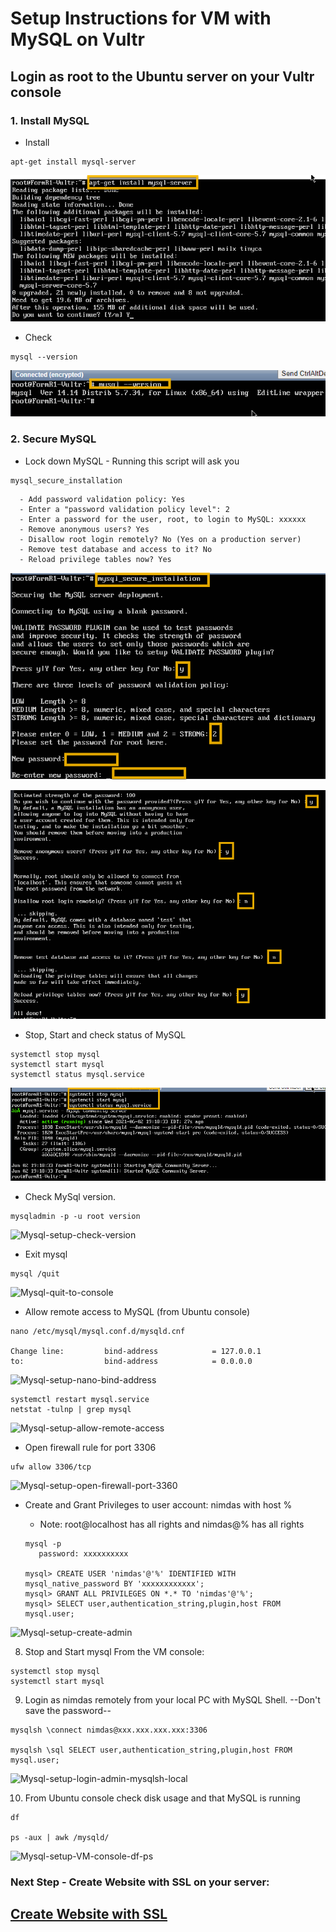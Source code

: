 
# Setup Instructions for VM with MySQL on Vultr

## Login as root to the Ubuntu server on your Vultr console


### 1. Install MySQL

- Install 
```
apt-get install mysql-server
```
![Install MySQL](./images/fr0305-01_Ubuntu-install-mysql.png "Install MySQL")

- Check
```
mysql --version
```
![Check MySQL](./images/fr0305-02_Ubuntu-check-mysql.png "Check MySQL")

### 2. Secure MySQL

- Lock down MySQL - Running this script will ask you

```
mysql_secure_installation
```
      - Add password validation policy: Yes
      - Enter a "password validation policy level": 2
      - Enter a password for the user, root, to login to MySQL: xxxxxx
      - Remove anonymous users? Yes
      - Disallow root login remotely? No (Yes on a production server)
      - Remove test database and access to it? No 
      - Reload privilege tables now? Yes


![Secure MySQL](./images/fr0305-03_Ubuntu-secure-mysql.png "Secure MySQL")

![Secure MySQL part 2](./images/fr0305-03_Ubuntu-secure-mysql2.png "Secure MySQL part 2")

- Stop, Start and check status of MySQL
```
systemctl stop mysql
systemctl start mysql
systemctl status mysql.service
```

![Mysql-setup-check-status](./images/fr0305-04_Ubuntu-check-status-mysql.png "Mysql-setup-check-status")


- Check MySql version.
```
mysqladmin -p -u root version
```

![Mysql-setup-check-version](./images/fr0305-05_Ubuntu-check-version-mysql.png "Mysql-setup-check-version")


- Exit mysql
```
mysql /quit
```
![Mysql-quit-to-console](./images/fr0305-06_Ubuntu-quit-to-console-mysql.png "Mysql-quit-to-console")


- Allow remote access to MySQL (from Ubuntu console)
```
nano /etc/mysql/mysql.conf.d/mysqld.cnf

Change line:         bind-address            = 127.0.0.1
to:                  bind-address            = 0.0.0.0
```
![Mysql-setup-nano-bind-address](./images/fr0305-07_Ubuntu-nano-bind-address-mysql.png "Mysql-setup-nano-bind-address")

```
systemctl restart mysql.service
netstat -tulnp | grep mysql
```

![Mysql-setup-allow-remote-access](./images/fr0305-08_Ubuntu-allow-remote-access-mysql.png "Mysql-setup-allow-remote-access")

- Open firewall rule for port 3306
```
ufw allow 3306/tcp
```
![Mysql-setup-open-firewall-port-3360](./images/fr0305-09_Ubuntu-open-firewall-port-3360-mysql.png "Mysql-setup-open-firewall-port-3360")

- Create and Grant Privileges to user account: nimdas with host %
    - Note: root@localhost has all rights and nimdas@% has all rights

   ```
   mysql -p
      password: xxxxxxxxxx

   mysql> CREATE USER 'nimdas'@'%' IDENTIFIED WITH mysql_native_password BY 'xxxxxxxxxxxx';
   mysql> GRANT ALL PRIVILEGES ON *.* TO 'nimdas'@'%';
   mysql> SELECT user,authentication_string,plugin,host FROM mysql.user;
   ```
![Mysql-setup-create-admin](./images/et0303-10_Ubuntu-create-admin-mysql.png "Mysql-setup-create-admin")

 8. Stop and Start mysql From the VM console:
 ```
 systemctl stop mysql
 systemctl start mysql
 ```

 9. Login as nimdas remotely from your local PC with MySQL Shell. --Don't save the password--

```
mysqlsh \connect nimdas@xxx.xxx.xxx.xxx:3306

mysqlsh \sql SELECT user,authentication_string,plugin,host FROM mysql.user;
```
![Mysql-setup-login-admin-mysqlsh-local](./images/fr0305-11_Ubuntu-login-admin-mysqlsh-local.png "Mysql-setup-login-admin-mysqlsh-local")

 10. From Ubuntu console check disk usage and that MySQL is running

```
df

ps -aux | awk /mysqld/
```

![Mysql-setup-VM-console-df-ps](./images/fr0305-12_Mysql-setup-VM-console-df-ps.png "Mysql-setup-VM-console-df-ps")
 
### Next Step - Create Website with SSL on your server: 

## [Create Website with SSL](../setup/fr0306_Setup-Website-SSL-Ubuntu.md)
